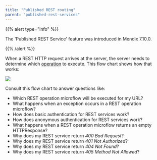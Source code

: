 ```yaml
---
title: "Published REST routing"
parent: "published-rest-services"
---
```


{{% alert type="info" %}}

The 'Published REST Service' feature was introduced in Mendix 7.10.0.

{{% /alert %}}

When a REST HTTP request arrives at the server, the server needs to determine which [operation](published-rest-operation) to execute. This flow chart shows how that works:

![](attachments/published-rest-service/determine-operation.png)

Consult this flow chart to answer questions like:
 * Which REST operation microflow will be executed for my URL?
 * What happens when an exception occurs in a REST operation microflow?
 * How does basic authentication for REST services work?
 * How does anonymous authentication for REST services work?
 * What happens when a REST operation microflow returns an empty HTTPResponse?
 * Why does my REST service return _400 Bad Request_?
 * Why does my REST service return _401 Not Authorized_?
 * Why does my REST service return _404 Not Found_?
 * Why does my REST service return _405 Method Not Allowed_?
